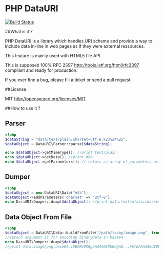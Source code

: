 PHP DataURI
============

[![Build Status](https://secure.travis-ci.org/alchemy-fr/PHP-dataURI.png?branch=master)](http://travis-ci.org/alchemy-fr/PHP-dataURI)

##What is it ?

PHP DataURI is  a library which handles URI scheme and provide a way to include
data in-line in web pages as if they were external ressources.

This feature is mainly used with HTML5 file API.

This is supposed 100% RFC 2397 http://tools.ietf.org/html/rfc2397 compliant and ready for production.
 
If you ever find a bug, please fill a ticket or send a pull request.

##License 

MIT http://opensource.org/licenses/MIT


##How to use it ?


Parser
-------

```php
<?php
$dataString = "data:text/plain;charset=utf-8,%23%24%25";
$dataObject = DataURI\Parser::parse($dataString);

echo $dataObject->getMimeType(); //print text/plain
echo $dataObject->getData(); //print #$%
echo $dataObject->getParameters(); // return an array of parameters array('charset' => 'utf-8')

```


Dumper
------

```php
<?php
$dataObject = new DataURI\Data("#$%");
$dataObject->addParameters('charset' => 'utf-8');
echo DaraURI\Dumper::dump($dataObject); //print data:text/plain;charset=utf-8,%23%24%25

```

Data Object From File
---------------------

```php
<?php
$dataObject = DataURI\Data::buildFromFile("/path/to/my/image.png", true);
//second argument is for encoding binaryData in base64
echo DaraURI\Dumper::dump($dataObject); 
//print data:image/png;base64,iVBORw0KGgoAAAANSUhEUgAA...+S/EAAAAASUVORK5CYII=

```

